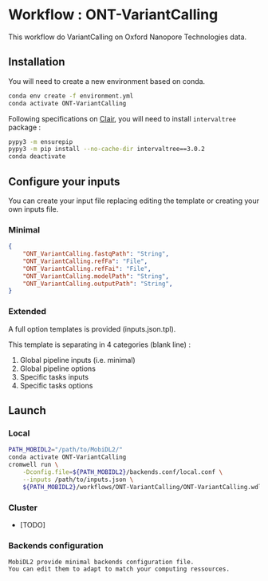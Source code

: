 # Workflow : ONT-VariantCalling

This workflow do VariantCalling on Oxford Nanopore Technologies data.

## Installation

You will need to create a new environment based on conda.

```bash
conda env create -f environment.yml
conda activate ONT-VariantCalling
```

Following specifications on [Clair](https://github.com/HKU-BAL/Clair#option-1-bioconda),
you will need to install `intervaltree` package :

```bash
pypy3 -m ensurepip
pypy3 -m pip install --no-cache-dir intervaltree==3.0.2
conda deactivate
```

## Configure your inputs

You can create your input file replacing editing the template or creating your own inputs file.

### Minimal

```json
{
	"ONT_VariantCalling.fastqPath": "String",
	"ONT_VariantCalling.refFa": "File",
	"ONT_VariantCalling.refFai": "File",
	"ONT_VariantCalling.modelPath": "String",
	"ONT_VariantCalling.outputPath": "String",
}
```

### Extended

A full option templates is provided (inputs.json.tpl).

This template is separating in 4 categories (blank line) :
1. Global pipeline inputs (i.e. minimal)
2. Global pipeline options
3. Specific tasks inputs
4. Specific tasks options

## Launch

### Local

```bash
PATH_MOBIDL2="/path/to/MobiDL2/"
conda activate ONT-VariantCalling
cromwell run \
	-Dconfig.file=${PATH_MOBIDL2}/backends.conf/local.conf \
	--inputs /path/to/inputs.json \
	${PATH_MOBIDL2}/workflows/ONT-VariantCalling/ONT-VariantCalling.wdl
```

### Cluster

- [TODO]

### Backends configuration

	MobiDL2 provide minimal backends configuration file.
	You can edit them to adapt to match your computing ressources.
